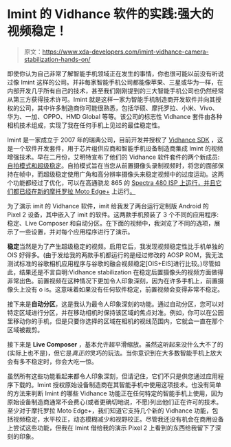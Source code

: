 # Imint 的 Vidhance 软件的实践:强大的视频稳定！

> 原文：<https://www.xda-developers.com/imint-vidhance-camera-stabilization-hands-on/>

即使你认为自己非常了解智能手机领域正在发生的事情，你也很可能以前没有听说过像 Imint 这样的公司。并非每家智能手机公司都能像苹果、三星或华为一样，在内部开发几乎所有自己的技术，甚至我们刚刚提到的三大智能手机公司也仍然经常从第三方获得技术许可。Imint 就是这样一家为智能手机制造商开发软件并向其授权的公司，其中许多制造商你可能很熟悉，包括华硕、摩托罗拉、小米、Vivo、华为、一加、OPPO、HMD Global 等等。该公司的标志性 Vidhance 套件由各种相机技术组成，实现了我在任何手机上见过的最佳稳定性。

Imint 是一家成立于 2007 年的瑞典公司，目前开发并授权了 [Vidhance SDK](https://weareimint.com/products/sdk/) ，这是一个软件开发套件，用于芯片组供应商和智能手机设备制造商集成 Imint 的视频增强技术。早在二月份，艾明特宣布了他们的 Vidhance 软件套件的两个新成员:[自拍模式和超级稳定](https://www.xda-developers.com/vidhance-selfie-mode-mutli-camera-imint/)。自拍模式旨在当您从前置摄像头录制视频时，将您的面部保持在帧中，而超级稳定使用广角和高分辨率摄像头来稳定视频中的过度运动。这两个功能都经过了优化，可以在高通骁龙 865 的 [Spectra 480 ISP 上运行，并且它们都已经在新的摩托罗拉 Moto Edge+](https://www.xda-developers.com/imint-qualcomm-optimize-video-enhancement-snapdragon-865/) 上运行[。](https://www.xda-developers.com/motorola-edge-plus-first-phone-imint-new-vidhance-stabilization-tech/)

为了演示 imit 的 Vidhance 软件，imit 给我发了两台运行定制版 Android 的 Pixel 2 设备，其中嵌入了 imit 的软件。这两款手机预装了 3 个不同的应用程序:稳定、Live Composer 和自动分区。在下面的视频中，我浏览了不同的选项，展示了一些设置，并对每个应用程序进行了演示。

**稳定**当然是为了产生超级稳定的视频。启用它后，我发现视频稳定性比手机单独的 OIS 好得多。(由于发给我的两款手机都运行的是经过修改的 AOSP ROM，我无法测试标准的谷歌相机应用程序与谷歌的融合视频稳定[OIS+EIS]进行比较。)尽管如此，结果还是不言自明:Vidhance stabilization 在稳定后置摄像头的视频方面做得非常出色。前置视频在这种情况下更加令人印象深刻，因为在许多手机上，前置摄像头上没有 o is。这意味着如果没有任何软件稳定，前置视频会变得非常不稳定。

接下来是**自动分区**，这是我认为最令人印象深刻的功能。通过自动分区，您可以对特定区域进行分区，并在移动相机时保持该区域的焦点对准。例如，你可以在公园里移动你的手机，但是只要你选择的区域在相机的视线范围内，它就会一直在那个区域被裁剪。

接下来是 **Live Composer** ，基本允许超平滑缩放。虽然这听起来没什么大不了的(实际上也不是)，但它是*真正的*灵巧的玩法。当你意识到在大多数智能手机上放大会有多不稳定时，你会大吃一惊。

虽然所有这些功能看起来都令人印象深刻，但请记住，它们不只是供您通过应用程序下载的。Imint 授权原始设备制造商在其智能手机中使用这项技术。也没有简单的方法来判断 Imint 的哪些 Vidhance 功能正在任何特定的智能手机上使用，因为原始设备制造商通常不会费心(或者更确切地说，不愿)列出他们正在许可的技术。至少对于摩托罗拉 Moto Edge+，我们知道它支持几个新的 Vidhance 功能，包括视频稳定，水平校正，动态模糊减少和视野校正。尽管我还没有机会在商用设备上尝试这些功能，但我在 Imint 借给我的演示 Pixel 2 上看到的东西给我留下了深刻的印象。